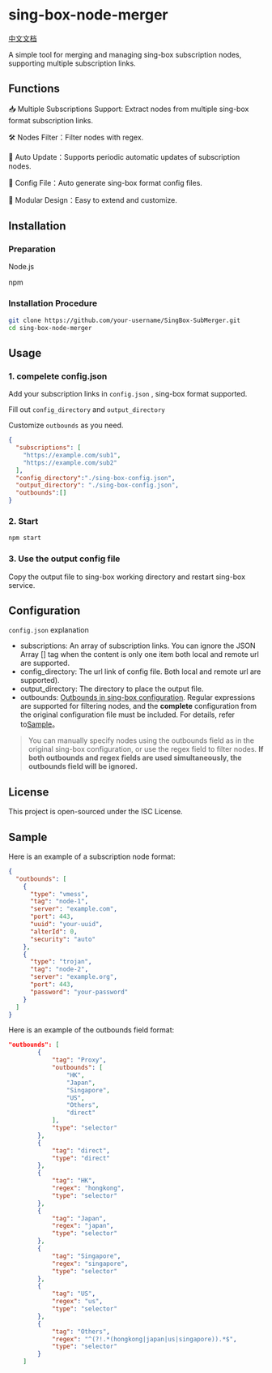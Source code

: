 # sing-box-node-merger

[中文文档](./README_zh-cn.md)

A simple tool for merging and managing sing-box subscription nodes, supporting multiple subscription links.

## Functions

📥 Multiple Subscriptions Support: Extract nodes from multiple sing-box format subscription links.

🛠️ Nodes Filter：Filter nodes with regex.

🔄 Auto Update：Supports periodic automatic updates of subscription nodes.

📄 Config File：Auto generate sing-box format config files.

🧩 Modular Design：Easy to extend and customize.

## Installation

### Preparation

Node.js

npm

### Installation Procedure

```bash
git clone https://github.com/your-username/SingBox-SubMerger.git
cd sing-box-node-merger
```

## Usage

### 1. compelete config.json

Add your subscription links in `config.json` , sing-box format supported.

Fill out ``config_directory`` and ``output_directory``

Customize ``outbounds`` as you need.

```json
{
  "subscriptions": [
    "https://example.com/sub1",
    "https://example.com/sub2"
  ],
  "config_directory":"./sing-box-config.json",
  "output_directory": "./sing-box-config.json",
  "outbounds":[]
}
```

### 2. Start

```bash
npm start
```

### 3. Use the output config file

Copy the output file to sing-box working directory and restart sing-box service.

## Configuration

`config.json` explanation

- subscriptions: An array of subscription links. You can ignore the JSON Array [] tag when the content is only one item both local and remote url are supported.
- config_directory: The url link of config file. Both local and remote url are supported).
- output_directory: The directory to place the output file.
- outbounds: [Outbounds in sing-box configuration](https://sing-box.sagernet.org/configuration/outbound). Regular expressions are supported for filtering nodes, and the **complete** configuration from the original configuration file must be included. For details, refer to[Sample](#sample)。

> You can manually specify nodes using the outbounds field as in the original sing-box configuration, or use the regex field to filter nodes. **If both outbounds and regex fields are used simultaneously, the outbounds field will be ignored.**

## License

This project is open-sourced under the ISC License.

## Sample

Here is an example of a subscription node format:

``` json
{
  "outbounds": [
    {
      "type": "vmess",
      "tag": "node-1",
      "server": "example.com",
      "port": 443,
      "uuid": "your-uuid",
      "alterId": 0,
      "security": "auto"
    },
    {
      "type": "trojan",
      "tag": "node-2",
      "server": "example.org",
      "port": 443,
      "password": "your-password"
    }
  ]
}
```

Here is an example of the outbounds field format:

```json
"outbounds": [
        {
            "tag": "Proxy",
            "outbounds": [
                "HK",
                "Japan",
                "Singapore",
                "US",
                "Others",
                "direct"
            ],
            "type": "selector"
        },
        {
            "tag": "direct",
            "type": "direct"
        },
        {
            "tag": "HK",
            "regex": "hongkong",
            "type": "selector"
        },
        {
            "tag": "Japan",
            "regex": "japan",
            "type": "selector"
        },
        {
            "tag": "Singapore",
            "regex": "singapore",
            "type": "selector"
        },
        {
            "tag": "US",
            "regex": "us",
            "type": "selector"
        },
        {
            "tag": "Others",
            "regex": "^(?!.*(hongkong|japan|us|singapore)).*$",
            "type": "selector"
        }
    ]
```
